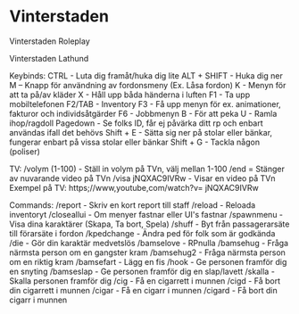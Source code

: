 # Vinterstaden
Vinterstaden Roleplay

Vinterstaden Lathund



Keybinds:
CTRL - Luta dig framåt/huka dig lite
ALT + SHIFT - Huka dig ner
M – Knapp för användning av fordonsmeny (Ex. Låsa fordon)
K - Menyn för att ta på/av kläder
X - Håll upp båda händerna i luften
F1 - Ta upp mobiltelefonen
F2/TAB - Inventory
F3 - Få upp menyn för ex. animationer, fakturor och individsåtgärder
F6 - Jobbmenyn
B - För att peka
U - Ramla ihop/ragdoll
Pagedown - Se folks ID, får ej påvärka ditt rp och enbart användas ifall det behövs
Shift + E - Sätta sig ner på stolar eller bänkar, fungerar enbart på vissa stolar eller bänkar
Shift + G - Tackla någon (poliser)

TV:
/volym (1-100) - Ställ in volym på TVn, välj mellan 1-100
/end = Stänger av nuvarande video på TVn
/visa jNQXAC9IVRw - Visar en video på TVn
Exempel på TV:
https;//www,youtube,com/watch?v= jNQXAC9IVRw

Commands:
/report - Skriv en kort report till staff
/reload - Reloada inventoryt
/closeallui - Om menyer fastnar eller UI's fastnar
/spawnmenu - Visa dina karaktärer (Skapa, Ta bort, Spela)
/shuff - Byt från passagerarsäte till förarsäte i fordon
/kpedchange - Ändra ped för folk som är godkända
/die - Gör din karaktär medvetslös
/bamselove - RPnulla
/bamsehug - Fråga närmsta person om en gangster kram
/bamsehug2 - Fråga närmsta person om en riktig kram
/bamsefart - Lägg en fis
/hook - Ge personen framför dig en snyting
/bamseslap - Ge personen framför dig en slap/lavett
/skalla - Skalla personen framför dig
/cig - Få en cigarrett i munnen
/cigd - Få bort din cigarrett i munnen
/cigar - Få en cigarr i munnen
/cigard - Få bort din cigarr i munnen
